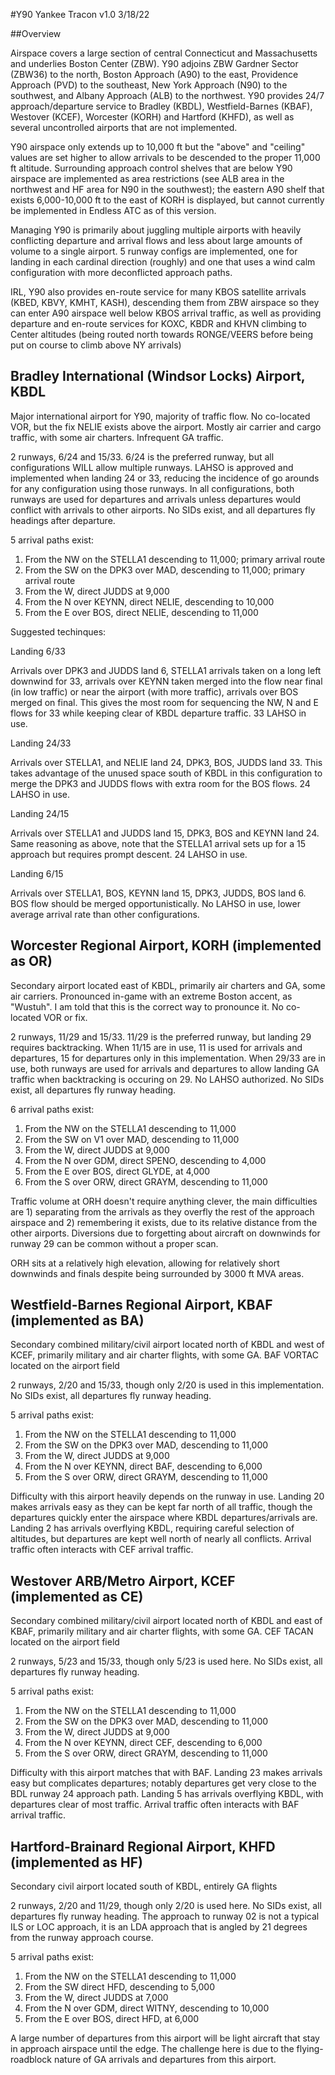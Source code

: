 #Y90 Yankee Tracon		v1.0		3/18/22

##Overview

Airspace covers a large section of central Connecticut and Massachusetts and underlies Boston Center (ZBW).  Y90 adjoins ZBW Gardner Sector (ZBW36) to the north, Boston Approach (A90) to the east, Providence Approach (PVD) to the southeast, New York Approach (N90) to the southwest, and Albany Approach (ALB) to the northwest.  Y90 provides 24/7 approach/departure service to Bradley (KBDL), Westfield-Barnes (KBAF), Westover (KCEF), Worcester (KORH) and Hartford (KHFD), as well as several uncontrolled airports that are not implemented.

Y90 airspace only extends up to 10,000 ft but the "above" and "ceiling" values are set higher to allow arrivals to be descended to the proper 11,000 ft altitude.  Surrounding approach control shelves that are below Y90 airspace are implemented as area restrictions (see ALB area in the northwest and HF area for N90 in the southwest); the eastern A90 shelf that exists 6,000-10,000 ft to the east of KORH is displayed, but cannot currently be implemented in Endless ATC as of this version.

Managing Y90 is primarily about juggling multiple airports with heavily conflicting departure and arrival flows and less about large amounts of volume to a single airport.  5 runway configs are implemented, one for landing in each cardinal direction (roughly) and one that uses a wind calm configuration with more deconflicted approach paths.

IRL, Y90 also provides en-route service for many KBOS satellite arrivals (KBED, KBVY, KMHT, KASH), descending them from ZBW airspace so they can enter A90 airspace well below KBOS arrival traffic, as well as providing departure and en-route services for KOXC, KBDR and KHVN climbing to Center altitudes (being routed north towards RONGE/VEERS before being put on course to climb above NY arrivals)



## Bradley International (Windsor Locks) Airport, KBDL

Major international airport for Y90, majority of traffic flow.  No co-located VOR, but the fix NELIE exists above the airport.  Mostly air carrier and cargo traffic, with some air charters.  Infrequent GA traffic.

2 runways, 6/24 and 15/33.  6/24 is the preferred runway, but all configurations WILL allow multiple runways.  LAHSO is approved and implemented when landing 24 or 33, reducing the incidence of go arounds for any configuration using those runways.  In all configurations, both runways are used for departures and arrivals unless departures would conflict with arrivals to other airports.  No SIDs exist, and all departures fly headings after departure.

5 arrival paths exist:
1) From the NW on the STELLA1 descending to 11,000;		primary arrival route
2) From the SW on the DPK3 over MAD, descending to 11,000;	primary arrival route
3) From the W, direct JUDDS at 9,000
4) From the N over KEYNN, direct NELIE, descending to 10,000
5) From the E over BOS, direct NELIE, descending to 11,000

Suggested techinques:

Landing 6/33

Arrivals over DPK3 and JUDDS land 6, STELLA1 arrivals taken on a long left downwind for 33, arrivals over KEYNN taken merged into the flow near final (in low traffic) or near the airport (with more traffic), arrivals over BOS merged on final.  This gives the most room for sequencing the NW, N and E flows for 33 while keeping clear of KBDL departure traffic.  33 LAHSO in use.

Landing 24/33

Arrivals over STELLA1, and NELIE land 24, DPK3, BOS, JUDDS land 33.  This takes advantage of the unused space south of KBDL in this configuration to merge the DPK3 and JUDDS flows with extra room for the BOS flows.  24 LAHSO in use.

Landing 24/15

Arrivals over STELLA1 and JUDDS land 15, DPK3, BOS and KEYNN land 24.  Same reasoning as above, note that the STELLA1 arrival sets up for a 15 approach but requires prompt descent.  24 LAHSO in use.

Landing 6/15

Arrivals over STELLA1, BOS, KEYNN land 15, DPK3, JUDDS, BOS land 6.  BOS flow should be merged opportunistically.  No LAHSO in use, lower average arrival rate than other configurations.


## Worcester Regional Airport, KORH (implemented as OR)

Secondary airport located east of KBDL, primarily air charters and GA, some air carriers.  Pronounced in-game with an extreme Boston accent, as "Wustuh".  I am told that this is the correct way to pronounce it.  No co-located VOR or fix.

2 runways, 11/29 and 15/33.  11/29 is the preferred runway, but landing 29 requires backtracking.  When 11/15 are in use, 11 is used for arrivals and departures, 15 for departures only in this implementation.  When 29/33 are in use, both runways are used for arrivals and departures to allow landing GA traffic when backtracking is occuring on 29.  No LAHSO authorized.  No SIDs exist, all departures fly runway heading.

6 arrival paths exist:
1) From the NW on the STELLA1 descending to 11,000
2) From the SW on V1 over MAD, descending to 11,000
3) From the W, direct JUDDS at 9,000
4) From the N over GDM, direct SPENO, descending to 4,000
5) From the E over BOS, direct GLYDE, at 4,000
6) From the S over ORW, direct GRAYM, descending to 11,000

Traffic volume at ORH doesn't require anything clever, the main difficulties are 1) separating from the arrivals as they overfly the rest of the approach airspace and 2) remembering it exists, due to its relative distance from the other airports.  Diversions due to forgetting about aircraft on downwinds for runway 29 can be common without a proper scan.

ORH sits at a relatively high elevation, allowing for relatively short downwinds and finals despite being surrounded by 3000 ft MVA areas.

## Westfield-Barnes Regional Airport, KBAF (implemented as BA)

Secondary combined military/civil airport located north of KBDL and west of KCEF, primarily military and air charter flights, with some GA.  BAF VORTAC located on the airport field

2 runways, 2/20 and 15/33, though only 2/20 is used in this implementation.  No SIDs exist, all departures fly runway heading.

5 arrival paths exist:
1) From the NW on the STELLA1 descending to 11,000
2) From the SW on the DPK3 over MAD, descending to 11,000
3) From the W, direct JUDDS at 9,000
4) From the N over KEYNN, direct BAF, descending to 6,000
5) From the S over ORW, direct GRAYM, descending to 11,000

Difficulty with this airport heavily depends on the runway in use.  Landing 20 makes arrivals easy as they can be kept far north of all traffic, though the departures quickly enter the airspace where KBDL departures/arrivals are.  Landing 2 has arrivals overflying KBDL, requiring careful selection of altitudes, but departures are kept well north of nearly all conflicts.  Arrival traffic often interacts with CEF arrival traffic.

## Westover ARB/Metro Airport, KCEF (implemented as CE)

Secondary combined military/civil airport located north of KBDL and east of KBAF, primarily military and air charter flights, with some GA.  CEF TACAN located on the airport field

2 runways, 5/23 and 15/33, though only 5/23 is used here.  No SIDs exist, all departures fly runway heading.

5 arrival paths exist:
1) From the NW on the STELLA1 descending to 11,000
2) From the SW on the DPK3 over MAD, descending to 11,000
3) From the W, direct JUDDS at 9,000
4) From the N over KEYNN, direct CEF, descending to 6,000
5) From the S over ORW, direct GRAYM, descending to 11,000

Difficulty with this airport matches that with BAF.  Landing 23 makes arrivals easy but complicates departures; notably departures get very close to the BDL runway 24 approach path.  Landing 5 has arrivals overflying KBDL, with departures clear of most traffic.  Arrival traffic often interacts with BAF arrival traffic.

## Hartford-Brainard Regional Airport, KHFD (implemented as HF)

Secondary civil airport located south of KBDL, entirely GA flights

2 runways, 2/20 and 11/29, though only 2/20 is used here.  No SIDs exist, all departures fly runway heading.  The approach to runway 02 is not a typical ILS or LOC approach, it is an LDA approach that is angled by 21 degrees from the runway approach course.

5 arrival paths exist:
1) From the NW on the STELLA1 descending to 11,000
2) From the SW direct HFD, descending to 5,000
3) From the W, direct JUDDS at 7,000
4) From the N over GDM, direct WITNY, descending to 10,000
5) From the E over BOS, direct HFD, at 6,000

A large number of departures from this airport will be light aircraft that stay in approach airspace until the edge.  The challenge here is due to the flying-roadblock nature of GA arrivals and departures from this airport.